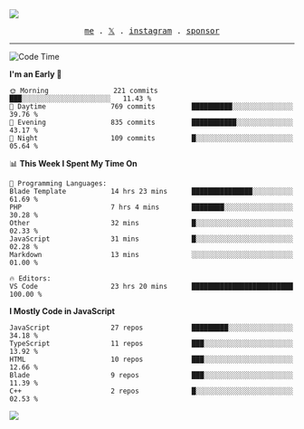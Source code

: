 <img style="bottom: 800px;" src="https://imgur.com/rilHVxA.png"/>
<p align="center">
  <samp>
    <a href="https://fayln.com">me</a> .
    <!-- <a href="https://fayln.com/projects">projects</a> . -->
    <a href="https://go.fayln.com/twitter">𝕏</a> .
    <a href="https://go.fayln.com/instagram">instagram</a> .
<!--     <a href="https://go.fayln.com/polywork">polywork</a> . -->
    <a href="https://github.com/sponsors/faridhnzz">sponsor</a>
  </samp>
</p>

---
<!--START_SECTION:waka-->
![Code Time](http://img.shields.io/badge/Code%20Time-3%2C640%20hrs%2021%20mins-blue)

**I'm an Early 🐤** 

```text
🌞 Morning                221 commits         ███░░░░░░░░░░░░░░░░░░░░░░   11.43 % 
🌆 Daytime                769 commits         ██████████░░░░░░░░░░░░░░░   39.76 % 
🌃 Evening                835 commits         ███████████░░░░░░░░░░░░░░   43.17 % 
🌙 Night                  109 commits         █░░░░░░░░░░░░░░░░░░░░░░░░   05.64 % 
```


📊 **This Week I Spent My Time On** 

```text
💬 Programming Languages: 
Blade Template           14 hrs 23 mins      ███████████████░░░░░░░░░░   61.69 % 
PHP                      7 hrs 4 mins        ████████░░░░░░░░░░░░░░░░░   30.28 % 
Other                    32 mins             █░░░░░░░░░░░░░░░░░░░░░░░░   02.33 % 
JavaScript               31 mins             █░░░░░░░░░░░░░░░░░░░░░░░░   02.28 % 
Markdown                 13 mins             ░░░░░░░░░░░░░░░░░░░░░░░░░   01.00 % 

🔥 Editors: 
VS Code                  23 hrs 20 mins      █████████████████████████   100.00 % 
```

**I Mostly Code in JavaScript** 

```text
JavaScript               27 repos            █████████░░░░░░░░░░░░░░░░   34.18 % 
TypeScript               11 repos            ███░░░░░░░░░░░░░░░░░░░░░░   13.92 % 
HTML                     10 repos            ███░░░░░░░░░░░░░░░░░░░░░░   12.66 % 
Blade                    9 repos             ███░░░░░░░░░░░░░░░░░░░░░░   11.39 % 
C++                      2 repos             █░░░░░░░░░░░░░░░░░░░░░░░░   02.53 % 
```




<!--END_SECTION:waka-->

![](https://hit.yhype.me/github/profile?user_id=29797712)
